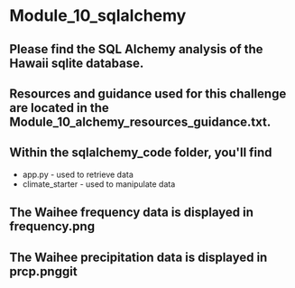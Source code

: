 # Module_10_sqlalchemy

## Please find the SQL Alchemy analysis of the Hawaii sqlite database.

## Resources and guidance used for this challenge are located in the Module_10_alchemy_resources_guidance.txt.
## Within the sqlalchemy_code folder, you'll find
* app.py - used to retrieve data
* climate_starter - used to manipulate data
## The Waihee frequency data is displayed in frequency.png
## The Waihee precipitation data is displayed in prcp.pnggit 
